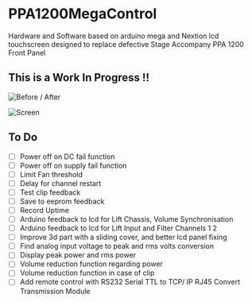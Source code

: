 # PPA1200MegaControl
Hardware and Software based on arduino mega and Nextion lcd touchscreen designed to replace defective Stage Accompany PPA 1200 Front Panel

## This is a Work In Progress !!

<img class="fit-picture"
     src="https://github.com/AlexandreLuce/PPA1200MegaControl/blob/master/Docs/Img/Img_2.jpg"
     alt="Before / After" />   

<img class="fit-picture"
     src="https://github.com/AlexandreLuce/PPA1200MegaControl/blob/master/Docs/Img/Img_1.jpg"
     alt="Screen" />
     
  
     
<h2>To Do</h2> 

  - [ ] Power off on DC fail function
  - [ ] Power off on supply fail function
  - [ ] Limit Fan threshold
  - [ ] Delay for channel restart
  - [ ] Test clip feedback
  - [ ] Save to eeprom feedback
  - [ ] Record Uptime
  - [ ] Arduino feedback to lcd for Lift Chassis, Volume Synchronisation
  - [ ] Arduino feedback to lcd for Lift Input and Filter Channels 1 2
  - [ ] Improve 3d part with a sliding cover, and better lcd panel fixing 
  - [ ] Find analog input voltage to peak and rms volts conversion
  - [ ] Display peak power and rms power
  - [ ] Volume reduction function regarding power
  - [ ] Volume reduction function in case of clip
  - [ ] Add remote control with RS232 Serial TTL to TCP/ IP RJ45 Convert Transmission Module
